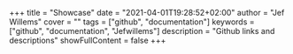 +++
title = "Showcase"
date = "2021-04-01T19:28:52+02:00"
author = "Jef Willems"
cover = ""
tags = ["github", "documentation"]
keywords = ["github", "documentation", "Jefwillems"]
description = "Github links and descriptions"
showFullContent = false
+++
